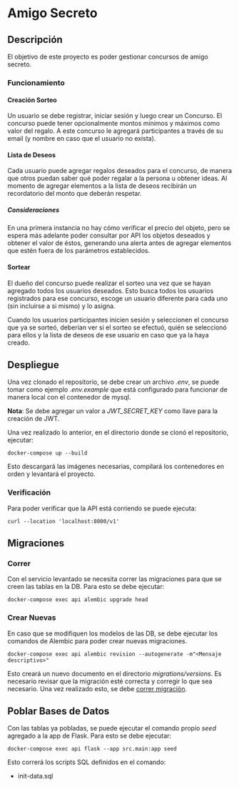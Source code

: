 # Amigo Secreto

## Descripción

El objetivo de este proyecto es poder gestionar concursos de amigo secreto.

### Funcionamiento

#### Creación Sorteo

Un usuario se debe registrar, iniciar sesión y luego crear un Concurso.
El concurso puede tener opcionalmente montos mínimos y máximos como valor del regalo.
A este concurso le agregará participantes a través de su email (y nombre en caso que el usuario no exista).

#### Lista de Deseos

Cada usuario puede agregar regalos deseados para el concurso, de manera que otros puedan saber qué poder regalar a la persona u obtener ideas.
Al momento de agregar elementos a la lista de deseos recibirán un recordatorio del monto que deberán respetar.

##### Consideraciones

En una primera instancia no hay cómo verificar el precio del objeto, pero se espera más adelante poder consultar por API los objetos deseados y obtener el valor de éstos, generando una alerta antes de agregar elementos que estén fuera de los parámetros establecidos.

#### Sortear

El dueño del concurso puede realizar el sorteo una vez que se hayan agregado todos los usuarios deseados. 
Esto busca todos los usuarios registrados para ese concurso, escoge un usuario diferente para cada uno (sin incluirse a si mismo) y lo asigna.

Cuando los usuarios participantes inicien sesión y seleccionen el concurso que ya se sorteó, deberían ver si el sorteo se efectuó, quién se seleccionó para ellos y la lista de deseos de ese usuario en caso que ya la haya creado.

## Despliegue

Una vez clonado el repositorio, se debe crear un archivo _.env_, se puede tomar como ejemplo _.env.example_ que está configurado para funcionar de manera local con el contenedor de mysql. 

**Nota**: Se debe agregar un valor a *JWT_SECRET_KEY* como llave para la creación de JWT.

Una vez realizado lo anterior, en el directorio donde se clonó el repositorio, ejecutar:

```
docker-compose up --build
```

Esto descargará las imágenes necesarias, compilará los contenedores en orden y levantará el proyecto.

### Verificación

Para poder verificar que la API está corriendo se puede ejecuta:

```
curl --location 'localhost:8000/v1'
```

## Migraciones

### Correr

Con el servicio levantado se necesita correr las migraciones para que se creen las tablas en la DB.
Para esto se debe ejecutar:

```
docker-compose exec api alembic upgrade head
```

### Crear Nuevas

En caso que se modifiquen los modelos de las DB, se debe ejecutar los comandos de Alembic para poder crear nuevas migraciones.

```
docker-compose exec api alembic revision --autogenerate -m"<Mensaje descriptivo>"
```

Esto creará un nuevo documento en el directorio *migrations/versions*. Es necesario revisar que la migración esté correcta y corregir lo que sea necesario.
Una vez realizado esto, se debe [correr migración](#correr).

## Poblar Bases de Datos

Con las tablas ya pobladas, se puede ejecutar el comando propio *seed* agregado a la app de Flask.
Para esto se debe ejecutar:

```
docker-compose exec api flask --app src.main:app seed
```

Esto correrá los scripts SQL definidos en el comando:

- init-data.sql

